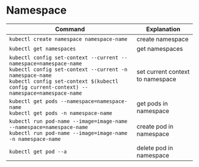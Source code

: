 # Namespace

Command | Explanation |
---------|----------|
`kubectl create namespace namespace-name` | create namespace |
`kubectl get namespaces` | get namespaces |
`kubectl config set-context --current --namespace=namespace-name` <br/> `kubectl config set-context --current -n namespace-name` <br/> `kubectl config set-context $(kubectl config current-context) --namespace=namespace-name` | set current context to namespace |
`kubectl get pods --namespace=namespace-name` <br/> `kubectl get pods -n namespace-name` | get pods in namespace |
`kubectl run pod-name --image=image-name --namespace=namespace-name` <br/> `kubectl run pod-name --image=image-name -n namespace-name` | create pod in namespace |
`kubectl get pod --a` | delete pod in namespace |
